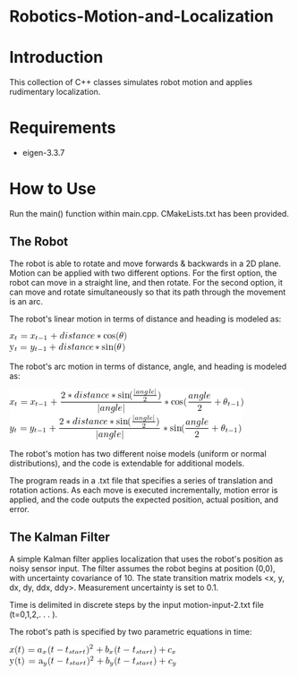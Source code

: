 # Robotics-Motion-and-Localization

# Introduction
This collection of C++ classes simulates robot motion and applies rudimentary localization.

# Requirements
- eigen-3.3.7

# How to Use

Run the main() function within main.cpp. CMakeLists.txt has been provided.

## The Robot

The robot is able to rotate and move forwards & backwards in a 2D plane. Motion can be applied with two different options. For the first option, the robot can move in a straight line, and then rotate. For the second option, it can move and rotate simultaneously so that its path through the movement is an arc.
 
The robot's linear motion in terms of distance and heading is modeled as:
 
![Linear Motion](img/linear-motion-LaTeX.png)

The robot's arc motion in terms of distance, angle, and heading is modeled as:
 
![Arc Motion](img/arc-motion-x-LaTeX.png)
![Arc Motion](img/arc-motion-y-LaTeX.png)
 
The robot's motion has two different noise models (uniform or normal distributions), and the code is extendable for additional models. 

The program reads in a .txt file that specifies a series of translation and rotation actions. As each move is executed incrementally, motion error is applied, and the code outputs the expected position, actual position, and error.
 
## The Kalman Filter

A simple Kalman filter applies localization that uses the robot's position as noisy sensor input. The filter assumes the robot begins at position (0,0), with uncertainty covariance of 10. The state transition matrix models <x, y, dx, dy, ddx, ddy>. Measurement uncertainty is set to 0.1.

Time is delimited in discrete steps by the input motion-input-2.txt file (t=0,1,2,. . . ).

The robot's path is specified by two parametric equations in time:

![Kalman Filter](img/transition-LaTeX.png)

